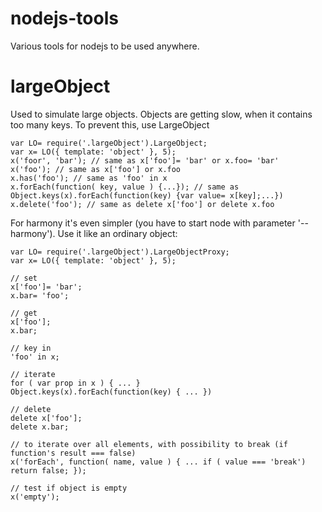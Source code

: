 nodejs-tools
============

Various tools for nodejs to be used anywhere.

largeObject
===========

Used to simulate large objects.
Objects are getting slow, when it contains too many keys. To prevent this, use LargeObject

```
var LO= require('.largeObject').LargeObject;
var x= LO({ template: 'object' }, 5);
x('foor', 'bar'); // same as x['foo']= 'bar' or x.foo= 'bar'
x('foo'); // same as x['foo'] or x.foo
x.has('foo'); // same as 'foo' in x
x.forEach(function( key, value ) {...}); // same as Object.keys(x).forEach(function(key) {var value= x[key];...})
x.delete('foo'); // same as delete x['foo'] or delete x.foo
```

For harmony it's even simpler (you have to start node with parameter '--harmony'). Use it like an ordinary object:

```
var LO= require('.largeObject').LargeObjectProxy;
var x= LO({ template: 'object' }, 5);

// set
x['foo']= 'bar';
x.bar= 'foo';

// get
x['foo'];
x.bar;

// key in
'foo' in x;

// iterate
for ( var prop in x ) { ... }
Object.keys(x).forEach(function(key) { ... })

// delete
delete x['foo'];
delete x.bar;

// to iterate over all elements, with possibility to break (if function's result === false)
x('forEach', function( name, value ) { ... if ( value === 'break') return false; });

// test if object is empty
x('empty');
```
